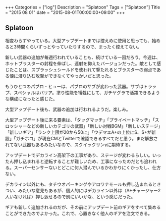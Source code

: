 +++
Categories = ["log"]
Description = "Splatoon"
Tags = ["Splatoon"]
Title = "2015 08 01"
date = "2015-08-01T00:00:00+09:00"
+++

## Splatoon
相変わらずやっている。大型アップデートまでは控えめに使用と思っても、始めると3時間くらいずっとやっていたりするので、まったく控えてない。

新しい武器の追加が毎週行われていることも、続けている一因だろう。今週は、ホットブラスターの射程を伸ばし、連射を抑えたバージョンだった。敵として感じたことは、スプラッシュシールドを使われて撃たれるとブラスターの弱点である懐に潜り込む攻撃ができなくてやっかいだと思った。

もうひとつのパブロ・ヒューは、パブロのサブが変わった武器。サブはトラップ、スペシャルはバリア。塗り性能を犠牲にして、ガチヤグラで活躍できるような構成になったと感じた。

大型アップデート後も、武器の追加は行われるようだ。楽しみ。

大型アップデート後に来る要素は、「タッグマッチ」「プライベートマッチ」「スロッシャーなどの新しいカテゴリの武器」「新しい対戦BGM」「新しいステージ」「新しいギア」「ランク上限が20から50に」「ウデマエA+の上位にS、S+が新設」「ガチホコ」が現在CMとTwitterで確認できるすべてだと思う。まだ解放されてない武器もあるみたいなので、スクイックリンγに期待する。

アップデートでデカライン高架下の工事があり、ステージが変わるらしい。いったん押し込まれると逆転することが難しいため、工事になったのだとも追われる。スーパーセンサーないとどこに何人潜んでいるかわかりにくかったし、仕方ない。

デカライン以外にも、タチウオパーキングやアロワナモールも押し込まれるときつい、みたいな意見もあるが、個人的にはデカライン以外は（A+チャージャー2人いなければ）押し返せるので別にいいかな、という感じだった。

ギアも新しく追加されるのだが、その前にアップデート前のギアをすべて集めることができたのでよかった。これで、心置きなく他人のギアを注文できる。